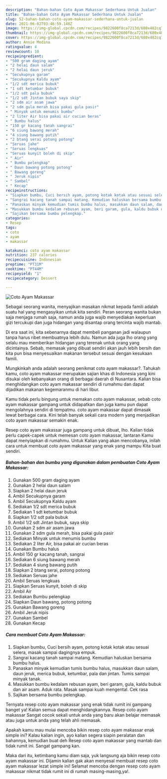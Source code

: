 ```yaml
---
description: "Bahan-bahan Coto Ayam Makassar Sederhana Untuk Jualan"
title: "Bahan-bahan Coto Ayam Makassar Sederhana Untuk Jualan"
slug: 52-bahan-bahan-coto-ayam-makassar-sederhana-untuk-jualan
date: 2021-06-02T03:46:59.148Z
image: https://img-global.cpcdn.com/recipes/9822600f8ca7213d/680x482cq70/coto-ayam-makassar-foto-resep-utama.jpg
thumbnail: https://img-global.cpcdn.com/recipes/9822600f8ca7213d/680x482cq70/coto-ayam-makassar-foto-resep-utama.jpg
cover: https://img-global.cpcdn.com/recipes/9822600f8ca7213d/680x482cq70/coto-ayam-makassar-foto-resep-utama.jpg
author: Annie Medina
ratingvalue: 4
reviewcount: 10
recipeingredient:
- "500 gram daging ayam"
- "2 helai daun salam"
- "2 helai daun jeruk"
- "Secukupnya garam"
- "Secukupnya Kaldu ayam"
- "1/2 sdt merica bubuk"
- "1 sdt ketumbar bubuk"
- "1/2 sdt pala bubuk"
- "1/2 sdt Jintan bubuk saya skip"
- "2 sdm air asam jawa"
- "2 sdm gula merah bisa pakai gula pasir"
- " Minyak untuk menumis bumbu"
- "2 liter Air bisa pakai air cucian beras"
- " Bumbu halus"
- "150 gr kacang tanah sangrai"
- "6 siung bawang merah"
- "4 siung bawang putih"
- "2 btang serai potong potong"
- "Seruas jahe"
- "Seruas lengkuas"
- "Seruas kunyit boleh di skip"
- " Air"
- " Bumbu pelengkap"
- " Daun bawang potong potong"
- " Bawang goreng"
- " Jeruk nipis"
- " Sambel"
- " Kecap"
recipeinstructions:
- "Siapkan bumbu, Cuci bersih ayam, potong kotak kotak atau sesuai selera, masak sampai dagingnya empuk."
- "Sangrai kacang tanah sampai matang. Kemudian haluskan bersama bumbu halus."
- "Panaskan minyak kemudian tumis bumbu halus, masukkan daun salam, daun jeruk, merica bubuk, ketumbar, pala dan jintan. Tumis sampai minyak tanak."
- "Masukkan bumbu kedalam rebusan ayam, beri garam, gula, kaldu bubuk dan air asam. Aduk rata. Masak sampai kuah mengental. Cek rasa"
- "Sajikan bersama bumbu pelengkap."
categories:
- Resep
tags:
- coto
- ayam
- makassar

katakunci: coto ayam makassar 
nutrition: 237 calories
recipecuisine: Indonesian
preptime: "PT31M"
cooktime: "PT44M"
recipeyield: "1"
recipecategory: Dessert

---
```



![Coto Ayam Makassar](https://img-global.cpcdn.com/recipes/9822600f8ca7213d/680x482cq70/coto-ayam-makassar-foto-resep-utama.jpg)

Sebagai seorang wanita, menyajikan masakan nikmat kepada famili adalah suatu hal yang mengasyikan untuk kita sendiri. Peran seorang  wanita bukan saja menjaga rumah saja, namun anda juga wajib menyediakan keperluan gizi tercukupi dan juga hidangan yang disantap orang tercinta wajib mantab.

Di era  saat ini, kita sebenarnya dapat membeli panganan jadi walaupun tanpa harus ribet membuatnya lebih dulu. Namun ada juga lho orang yang selalu mau memberikan hidangan yang terenak untuk orang yang dicintainya. Sebab, memasak yang dibuat sendiri akan jauh lebih bersih dan kita pun bisa menyesuaikan makanan tersebut sesuai dengan kesukaan famili. 



Mungkinkah anda adalah seorang penikmat coto ayam makassar?. Tahukah kamu, coto ayam makassar merupakan sajian khas di Indonesia yang kini disukai oleh kebanyakan orang di berbagai daerah di Nusantara. Kalian bisa menghidangkan coto ayam makassar sendiri di rumahmu dan dapat dijadikan makanan kegemaranmu di hari libur.

Kamu tidak perlu bingung untuk memakan coto ayam makassar, sebab coto ayam makassar gampang untuk didapatkan dan juga kamu pun dapat mengolahnya sendiri di tempatmu. coto ayam makassar dapat dimasak lewat berbagai cara. Kini telah banyak sekali cara modern yang menjadikan coto ayam makassar semakin enak.

Resep coto ayam makassar juga gampang untuk dibuat, lho. Kalian tidak perlu capek-capek untuk memesan coto ayam makassar, lantaran Kamu dapat menyiapkan di rumahmu. Untuk Kalian yang akan mencobanya, inilah cara untuk membuat coto ayam makassar yang enak yang mampu Kita buat sendiri.

<!--inarticleads1-->

##### Bahan-bahan dan bumbu yang digunakan dalam pembuatan Coto Ayam Makassar:

1. Gunakan 500 gram daging ayam
1. Gunakan 2 helai daun salam
1. Siapkan 2 helai daun jeruk
1. Ambil Secukupnya garam
1. Ambil Secukupnya Kaldu ayam
1. Sediakan 1/2 sdt merica bubuk
1. Sediakan 1 sdt ketumbar bubuk
1. Siapkan 1/2 sdt pala bubuk
1. Ambil 1/2 sdt Jintan bubuk, saya skip
1. Gunakan 2 sdm air asam jawa
1. Gunakan 2 sdm gula merah, bisa pakai gula pasir
1. Sediakan  Minyak untuk menumis bumbu
1. Sediakan 2 liter Air, bisa pakai air cucian beras
1. Gunakan  Bumbu halus
1. Ambil 150 gr kacang tanah, sangrai
1. Sediakan 6 siung bawang merah
1. Sediakan 4 siung bawang putih
1. Siapkan 2 btang serai, potong potong
1. Sediakan Seruas jahe
1. Ambil Seruas lengkuas
1. Siapkan Seruas kunyit, boleh di skip
1. Ambil  Air
1. Sediakan  Bumbu pelengkap
1. Siapkan  Daun bawang, potong potong
1. Gunakan  Bawang goreng
1. Ambil  Jeruk nipis
1. Gunakan  Sambel
1. Gunakan  Kecap




<!--inarticleads2-->

##### Cara membuat Coto Ayam Makassar:

1. Siapkan bumbu, Cuci bersih ayam, potong kotak kotak atau sesuai selera, masak sampai dagingnya empuk.
1. Sangrai kacang tanah sampai matang. Kemudian haluskan bersama bumbu halus.
1. Panaskan minyak kemudian tumis bumbu halus, masukkan daun salam, daun jeruk, merica bubuk, ketumbar, pala dan jintan. Tumis sampai minyak tanak.
1. Masukkan bumbu kedalam rebusan ayam, beri garam, gula, kaldu bubuk dan air asam. Aduk rata. Masak sampai kuah mengental. Cek rasa
1. Sajikan bersama bumbu pelengkap.




Ternyata resep coto ayam makassar yang enak tidak rumit ini gampang banget ya! Kalian semua dapat menghidangkannya. Resep coto ayam makassar Sangat cocok sekali untuk anda yang baru akan belajar memasak atau juga untuk anda yang telah ahli memasak.

Apakah kamu mau mulai mencoba bikin resep coto ayam makassar enak simple ini? Kalau kalian ingin, ayo kalian segera siapin peralatan dan bahannya, kemudian buat deh Resep coto ayam makassar yang mantab dan tidak rumit ini. Sangat gampang kan. 

Maka dari itu, ketimbang kamu diam saja, yuk langsung aja bikin resep coto ayam makassar ini. Dijamin kalian gak akan menyesal membuat resep coto ayam makassar lezat simple ini! Selamat mencoba dengan resep coto ayam makassar nikmat tidak rumit ini di rumah masing-masing,ya!.

